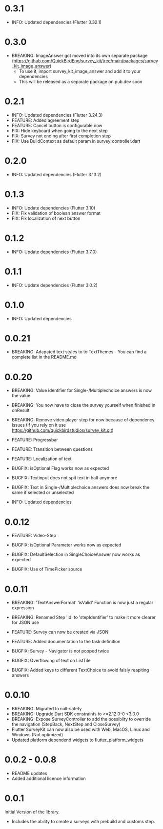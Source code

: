 # 0.3.1

- INFO: Updated dependencies (Flutter 3.32.1)

# 0.3.0

- BREAKING: ImageAnswer got moved into its own separate package (https://github.com/QuickBirdEng/survey_kit/tree/main/packages/survey_kit_image_answer)
  - To use it, import survey_kit_image_answer and add it to your dependencies
  - This will be released as a separate package on pub.dev soon

# 0.2.1

- INFO: Updated dependencies (Flutter 3.24.3)
- FEATURE: Added agreement step
- FEATURE: Cancel button is configurable now
- FIX: Hide keyboard when going to the next step
- FIX: Survey not ending after first completion step
- FIX: Use BuildContext as default param in survey_controller.dart

# 0.2.0

- INFO: Updated dependencies (Flutter 3.13.2)

# 0.1.3

- INFO: Update dependencies (Flutter 3.10)
- FIX: Fix validation of boolean answer format
- FIX: Fix localization of next button

# 0.1.2

- INFO: Update dependencies (Flutter 3.7.0)

# 0.1.1

- INFO: Update dependencies (Flutter 3.0.2)

# 0.1.0

- INFO: Updated dependencies

# 0.0.21

- BREAKING: Adapated text styles to to TextThemes - You can find a complete list in the README.md

# 0.0.20

- BREAKING: Value identifier for Single-/Multiplechoice answers is now the value
- BREAKING: You now have to close the survey yourself when finished in onResult
- BREAKING: Remove video player step for now because of dependency issues (If you rely on it use https://github.com/quickbirdstudios/survey_kit.git)

- FEATURE: Progressbar
- FEATURE: Transition between questions
- FEATURE: Localization of text

- BUGFIX: isOptional Flag works now as expected
- BUGFIX: Textinput does not spit text in half anymore
- BUGFIX: Text in Single-/Multiplechoice answers does now break the same if selected or unselected

- INFO: Updated dependencies

# 0.0.12

- FEATURE: Video-Step

- BUGFIX: isOptional Parameter works now as expected
- BUGFIX: DefaultSelection in SingleChoiceAnswer now works as expected
- BUGFIX: Use of TimePicker source

# 0.0.11

- BREAKING: 'TextAnswerFormat' 'isValid' Function is now just a regular expression
- BREAKING: Renamed Step 'id' to 'stepIdentifier' to make it more clearer for JSON use

- FEATURE: Survey can now be created via JSON
- FEATURE: Added documentation to the task definition

- BUGFIX: Survey - Navigator is not popped twice
- BUGFIX: Overflowing of text on ListTile
- BUGFIX: Added keys to different TextChoice to avoid falsly reapiting answers

# 0.0.10

- BREAKING: Migrated to null-safety
- BREAKING: Upgrade Dart SDK constraints to >=2.12.0-0 <3.0.0
- BREAKING: Expose SurveyController to add the possiblity to override the navigation (StepBack, NextStep and CloseSurvey)
- Flutter SurveyKit can now also be used with Web, MacOS, Linux and Windows (Not optimized)
- Updated platform dependend widgets to flutter_platform_widgets

# 0.0.2 - 0.0.8

- README updates
- Added additional licence information

# 0.0.1

Initial Version of the library.

- Includes the ability to create a surveys with prebuild and customs step.
